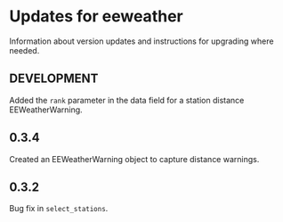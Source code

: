 # Updates for eeweather

Information about version updates and instructions for upgrading where
needed.

## DEVELOPMENT

Added the `rank` parameter in the data field for a station distance EEWeatherWarning.

## 0.3.4

Created an EEWeatherWarning object to capture distance warnings.

## 0.3.2

Bug fix in `select_stations`.
